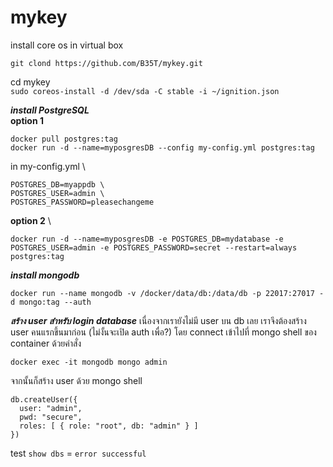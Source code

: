 # mykey
install core os in virtual box

```git clond https://github.com/B35T/mykey.git```

cd mykey \
```sudo coreos-install -d /dev/sda -C stable -i ~/ignition.json```

***install PostgreSQL*** \
**option 1**

```
docker pull postgres:tag
docker run -d --name=myposgresDB --config my-config.yml postgres:tag
```

in my-config.yml \
```
POSTGRES_DB=myappdb \
POSTGRES_USER=admin \
POSTGRES_PASSWORD=pleasechangeme 
```

**option 2** \
```
docker run -d --name=myposgresDB -e POSTGRES_DB=mydatabase -e POSTGRES_USER=admin -e POSTGRES_PASSWORD=secret --restart=always postgres:tag
```

***install mongodb***
```
docker run --name mongodb -v /docker/data/db:/data/db -p 22017:27017 -d mongo:tag --auth
```

***สร้าง user สำหรับ login database***
เนื่องจากเรายังไม่มี user บน db เลย เราจึงต้องสร้าง user คนแรกขึ้นมาก่อน (ไม่งั้นจะเปิด auth เพื่อ?) โดย connect เข้าไปที่ mongo shell ของ container ด้วยคำสั่ง
```
docker exec -it mongodb mongo admin
```
จากนั้นก็สร้าง user ด้วย mongo shell
```
db.createUser({
  user: "admin", 
  pwd: "secure", 
  roles: [ { role: "root", db: "admin" } ]
})
```
test
```show dbs``` = ```error successful```
